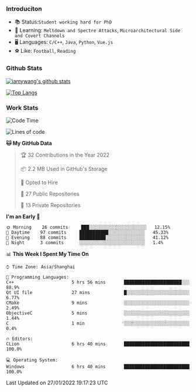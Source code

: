 ### Introduciton

- 📚 Status:`Student working hard for PhD`
- 🔎 Learning: `Meltdown and Spectre Attacks`, `Microarchitectural Side and Covert Channels`
- 🖥️ Languages: `C/C++`, `Java`, `Python`, `Vue.js`
- ⚽ Like: `Football`, `Reading`

### Github Stats

[![iamywang's github stats](https://github-readme-stats.vercel.app/api?username=iamywang&count_private=true&show_icons=true)]()

[![Top Langs](https://github-readme-stats.vercel.app/api/top-langs/?username=iamywang&layout=compact)]()

### Work Stats

<!--START_SECTION:waka-->
![Code Time](http://img.shields.io/badge/Code%20Time-83%20hrs%2040%20mins-blue)

![Lines of code](https://img.shields.io/badge/From%20Hello%20World%20I%27ve%20Written-536%20Thousand%20lines%20of%20code-blue)

**🐱 My GitHub Data** 

> 🏆 32 Contributions in the Year 2022
 > 
> 📦 2.2 MB Used in GitHub's Storage 
 > 
> 💼 Opted to Hire
 > 
> 📜 27 Public Repositories 
 > 
> 🔑 13 Private Repositories  
 > 
**I'm an Early 🐤** 

```text
🌞 Morning    26 commits     ███░░░░░░░░░░░░░░░░░░░░░░   12.15% 
🌆 Daytime    97 commits     ███████████░░░░░░░░░░░░░░   45.33% 
🌃 Evening    88 commits     ██████████░░░░░░░░░░░░░░░   41.12% 
🌙 Night      3 commits      ░░░░░░░░░░░░░░░░░░░░░░░░░   1.4%

```


📊 **This Week I Spent My Time On** 

```text
⌚︎ Time Zone: Asia/Shanghai

💬 Programming Languages: 
C++                      5 hrs 56 mins       ██████████████████████░░░   88.9% 
Qt UI file               27 mins             █░░░░░░░░░░░░░░░░░░░░░░░░   6.77% 
CMake                    9 mins              ░░░░░░░░░░░░░░░░░░░░░░░░░   2.49% 
ObjectiveC               5 mins              ░░░░░░░░░░░░░░░░░░░░░░░░░   1.44% 
C                        1 min               ░░░░░░░░░░░░░░░░░░░░░░░░░   0.4%

🔥 Editors: 
CLion                    6 hrs 40 mins       █████████████████████████   100.0%

💻 Operating System: 
Windows                  6 hrs 40 mins       █████████████████████████   100.0%

```


 Last Updated on 27/01/2022 19:17:23 UTC
<!--END_SECTION:waka-->
